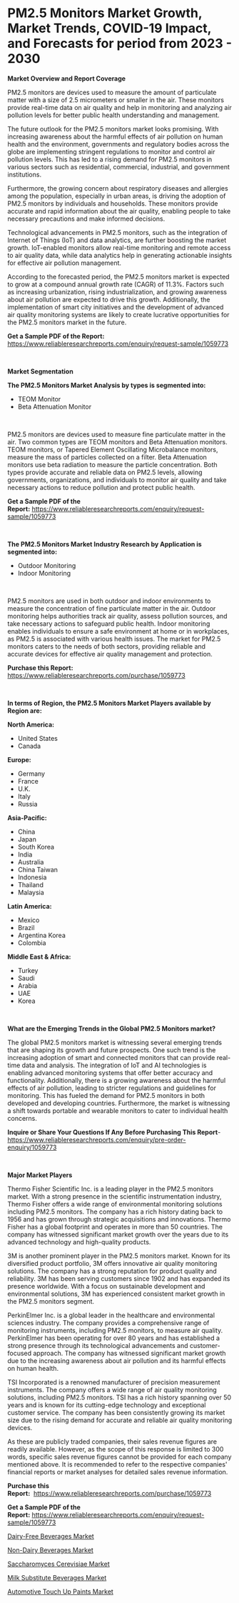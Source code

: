 <p><h1>PM2.5 Monitors Market Growth, Market Trends, COVID-19 Impact, and Forecasts for period from 2023 - 2030</h1></p><p><strong>Market Overview and Report Coverage</strong></p>
<p><p>PM2.5 monitors are devices used to measure the amount of particulate matter with a size of 2.5 micrometers or smaller in the air. These monitors provide real-time data on air quality and help in monitoring and analyzing air pollution levels for better public health understanding and management.</p><p>The future outlook for the PM2.5 monitors market looks promising. With increasing awareness about the harmful effects of air pollution on human health and the environment, governments and regulatory bodies across the globe are implementing stringent regulations to monitor and control air pollution levels. This has led to a rising demand for PM2.5 monitors in various sectors such as residential, commercial, industrial, and government institutions.</p><p>Furthermore, the growing concern about respiratory diseases and allergies among the population, especially in urban areas, is driving the adoption of PM2.5 monitors by individuals and households. These monitors provide accurate and rapid information about the air quality, enabling people to take necessary precautions and make informed decisions.</p><p>Technological advancements in PM2.5 monitors, such as the integration of Internet of Things (IoT) and data analytics, are further boosting the market growth. IoT-enabled monitors allow real-time monitoring and remote access to air quality data, while data analytics help in generating actionable insights for effective air pollution management.</p><p>According to the forecasted period, the PM2.5 monitors market is expected to grow at a compound annual growth rate (CAGR) of 11.3%. Factors such as increasing urbanization, rising industrialization, and growing awareness about air pollution are expected to drive this growth. Additionally, the implementation of smart city initiatives and the development of advanced air quality monitoring systems are likely to create lucrative opportunities for the PM2.5 monitors market in the future.</p></p>
<p><strong>Get a Sample PDF of the Report:</strong> <a href="https://www.reliableresearchreports.com/enquiry/request-sample/1059773">https://www.reliableresearchreports.com/enquiry/request-sample/1059773</a></p>
<p>&nbsp;</p>
<p><strong>Market Segmentation</strong></p>
<p><strong>The PM2.5 Monitors Market Analysis by types is segmented into:</strong></p>
<p><ul><li>TEOM Monitor</li><li>Beta Attenuation Monitor</li></ul></p>
<p>&nbsp;</p>
<p><p>PM2.5 monitors are devices used to measure fine particulate matter in the air. Two common types are TEOM monitors and Beta Attenuation monitors. TEOM monitors, or Tapered Element Oscillating Microbalance monitors, measure the mass of particles collected on a filter. Beta Attenuation monitors use beta radiation to measure the particle concentration. Both types provide accurate and reliable data on PM2.5 levels, allowing governments, organizations, and individuals to monitor air quality and take necessary actions to reduce pollution and protect public health.</p></p>
<p><strong>Get a Sample PDF of the Report:</strong>&nbsp;<a href="https://www.reliableresearchreports.com/enquiry/request-sample/1059773">https://www.reliableresearchreports.com/enquiry/request-sample/1059773</a></p>
<p>&nbsp;</p>
<p><strong>The PM2.5 Monitors Market Industry Research by Application is segmented into:</strong></p>
<p><ul><li>Outdoor Monitoring</li><li>Indoor Monitoring</li></ul></p>
<p>&nbsp;</p>
<p><p>PM2.5 monitors are used in both outdoor and indoor environments to measure the concentration of fine particulate matter in the air. Outdoor monitoring helps authorities track air quality, assess pollution sources, and take necessary actions to safeguard public health. Indoor monitoring enables individuals to ensure a safe environment at home or in workplaces, as PM2.5 is associated with various health issues. The market for PM2.5 monitors caters to the needs of both sectors, providing reliable and accurate devices for effective air quality management and protection.</p></p>
<p><strong>Purchase this Report:</strong>&nbsp; <a href="https://www.reliableresearchreports.com/purchase/1059773">https://www.reliableresearchreports.com/purchase/1059773</a></p>
<p>&nbsp;</p>
<p><strong>In terms of Region, the PM2.5 Monitors Market Players available by Region are:</strong></p>
<p>
    <p> <strong> North America: </strong>
        <ul>
            <li>United States</li>
            <li>Canada</li>
        </ul>
        </p> 
    <p> <strong> Europe: </strong>
        <ul>
            <li>Germany</li>
            <li>France</li>
            <li>U.K.</li>
            <li>Italy</li>
            <li>Russia</li>
        </ul>
        </p> 
    <p> <strong> Asia-Pacific: </strong>
        <ul>
            <li>China</li>
            <li>Japan</li>
            <li>South Korea</li>
            <li>India</li>
            <li>Australia</li>
            <li>China Taiwan</li>
            <li>Indonesia</li>
            <li>Thailand</li>
            <li>Malaysia</li>
        </ul>
        </p> 
    <p> <strong> Latin America: </strong>
        <ul>
            <li>Mexico</li>
            <li>Brazil</li>
            <li>Argentina Korea</li>
            <li>Colombia</li>
        </ul>
        </p> 
    <p> <strong> Middle East & Africa: </strong>
        <ul>
            <li>Turkey</li>
            <li>Saudi</li>
            <li>Arabia</li>
            <li>UAE</li>
            <li>Korea</li>
        </ul>
    </p>
    </p>
<p>&nbsp;</p>
<p><strong>What are the Emerging Trends in the Global PM2.5 Monitors market?</strong></p>
<p><p>The global PM2.5 monitors market is witnessing several emerging trends that are shaping its growth and future prospects. One such trend is the increasing adoption of smart and connected monitors that can provide real-time data and analysis. The integration of IoT and AI technologies is enabling advanced monitoring systems that offer better accuracy and functionality. Additionally, there is a growing awareness about the harmful effects of air pollution, leading to stricter regulations and guidelines for monitoring. This has fueled the demand for PM2.5 monitors in both developed and developing countries. Furthermore, the market is witnessing a shift towards portable and wearable monitors to cater to individual health concerns.</p></p>
<p><strong>Inquire or Share Your Questions If Any Before Purchasing This Report</strong>- <a href="https://www.reliableresearchreports.com/enquiry/pre-order-enquiry/1059773">https://www.reliableresearchreports.com/enquiry/pre-order-enquiry/1059773</a></p>
<p>&nbsp;</p>
<p><strong>Major Market Players</strong></p>
<p><p>Thermo Fisher Scientific Inc. is a leading player in the PM2.5 monitors market. With a strong presence in the scientific instrumentation industry, Thermo Fisher offers a wide range of environmental monitoring solutions including PM2.5 monitors. The company has a rich history dating back to 1956 and has grown through strategic acquisitions and innovations. Thermo Fisher has a global footprint and operates in more than 50 countries. The company has witnessed significant market growth over the years due to its advanced technology and high-quality products.</p><p>3M is another prominent player in the PM2.5 monitors market. Known for its diversified product portfolio, 3M offers innovative air quality monitoring solutions. The company has a strong reputation for product quality and reliability. 3M has been serving customers since 1902 and has expanded its presence worldwide. With a focus on sustainable development and environmental solutions, 3M has experienced consistent market growth in the PM2.5 monitors segment.</p><p>PerkinElmer Inc. is a global leader in the healthcare and environmental sciences industry. The company provides a comprehensive range of monitoring instruments, including PM2.5 monitors, to measure air quality. PerkinElmer has been operating for over 80 years and has established a strong presence through its technological advancements and customer-focused approach. The company has witnessed significant market growth due to the increasing awareness about air pollution and its harmful effects on human health.</p><p>TSI Incorporated is a renowned manufacturer of precision measurement instruments. The company offers a wide range of air quality monitoring solutions, including PM2.5 monitors. TSI has a rich history spanning over 50 years and is known for its cutting-edge technology and exceptional customer service. The company has been consistently growing its market size due to the rising demand for accurate and reliable air quality monitoring devices.</p><p>As these are publicly traded companies, their sales revenue figures are readily available. However, as the scope of this response is limited to 300 words, specific sales revenue figures cannot be provided for each company mentioned above. It is recommended to refer to the respective companies' financial reports or market analyses for detailed sales revenue information.</p></p>
<p><strong>Purchase this Report:</strong>&nbsp;&nbsp;<a href="https://www.reliableresearchreports.com/purchase/1059773">https://www.reliableresearchreports.com/purchase/1059773</a></p>
<p></p>
<p><strong>Get a Sample PDF of the Report:</strong>&nbsp;<a href="https://www.reliableresearchreports.com/enquiry/request-sample/1059773">https://www.reliableresearchreports.com/enquiry/request-sample/1059773</a></p>
<p><p><a href="https://www.linkedin.com/pulse/decoding-dairy-free-beverages-market-deep-dive-latest-trends-mpd6c/">Dairy-Free Beverages Market</a></p><p><a href="https://www.linkedin.com/pulse/non-dairy-beverages-market-size-share-global-analysis-report-ebtxc/">Non-Dairy Beverages Market</a></p><p><a href="https://medium.com/@horlandkidd/saccharomyces-cerevisiae-market-size-growth-forecast-2023-2030-d974655f7e0f">Saccharomyces Cerevisiae Market</a></p><p><a href="https://www.linkedin.com/pulse/decoding-milk-substitute-beverages-market-deep-dive-latest-tybbc/">Milk Substitute Beverages Market</a></p><p><a href="https://medium.com/@slanecode210/automotive-touch-up-paints-market-size-growth-forecast-2023-2030-0e14e4a608ff">Automotive Touch Up Paints Market</a></p></p>